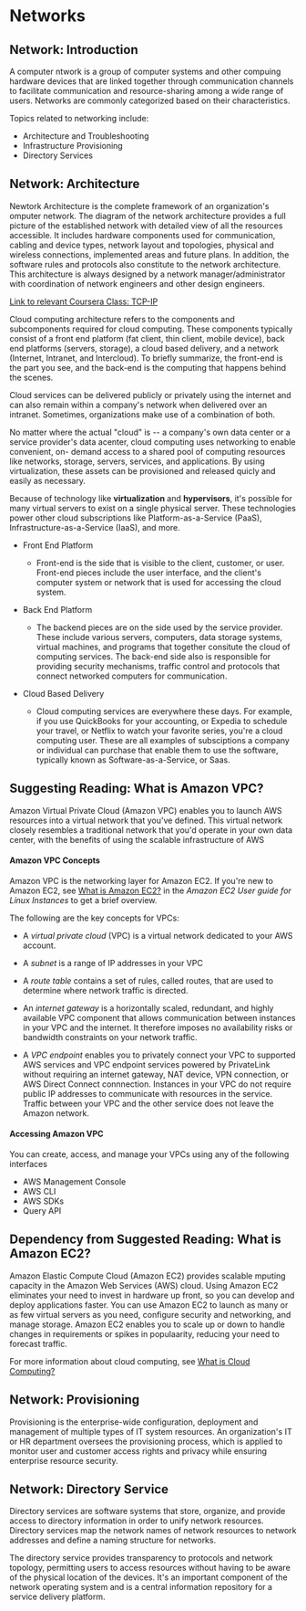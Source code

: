 # Networks

## Network: Introduction

A computer ntwork is a group of computer systems and other compuing hardware devices that are linked together through communication channels to facilitate communication and resource-sharing among a wide range of users. Networks are commonly categorized based on their characteristics.

Topics related to networking include:
* Architecture and Troubleshooting
* Infrastructure Provisioning
* Directory Services

## Network: Architecture

Newtork Architecture is the complete framework of an organization's omputer network. The diagram of the network architecture provides a full picture of the established network with detailed view of all the resources accessible. It includes hardware components used for communication, cabling and device types, network layout and topologies, physical and wireless connections, implemented areas and future plans. In addition, the software rules and protocols also constitute to the network architecture. This architecture is always designed by a network manager/administrator with coordination of network engineers and other design engineers.

[Link to relevant Coursera Class: TCP-IP](https://www.coursera.org/learn/tcpip#syllabus)

Cloud computing architecture refers to the components and subcomponents required for cloud computing. These components typically consist of a front end platform (fat client, thin client, mobile device), back end platforms (servers, storage), a cloud based delivery, and a network (Internet, Intranet, and Intercloud). To briefly summarize, the front-end is the part you see, and the back-end is the computing that happens behind the scenes.

Cloud services can be delivered publicly or privately using the internet and can also remain within a company's network when delivered over an intranet. Sometimes, organizations make use of a combination of both.

No matter where the actual "cloud" is -- a company's own data center or a service provider's data acenter, cloud computing uses networking to enable convenient, on- demand access to a shared pool of computing resources like networks, storage, servers, services, and applications. By using virtualization, these assets can be provisioned and released quicly and easily as necessary.

Because of technology like **virtualization** and **hypervisors**, it's possible for many virtual servers to exist on a single physical server. These technologies power other cloud subscriptions like Platform-as-a-Service (PaaS), Infrastructure-as-a-Service (IaaS), and more.

* Front End Platform
	* Front-end is the side that is visible to the client, customer, or user. Front-end pieces include the user interface, and the client's computer system or network that is used for accessing the cloud system.

* Back End Platform
	* The backend pieces are on the side used by the service provider. These include various servers, computers, data storage systems, virtual machines, and programs that together consitute the cloud of computing services. The back-end side also is responsible for providing security mechanisms, traffic control and protocols that connect networked computers for communication.

* Cloud Based Delivery
	* Cloud computing services are everywhere these days. For example, if you use QuickBooks for your accounting, or Expedia to schedule your travel, or Netflix to watch your favorite series, you're a cloud computing user. These are all examples of subsciptions a company or individual can purchase that enable them to use the software, typically known as Software-as-a-Service, or Saas.


## Suggesting Reading: What is Amazon VPC?

Amazon Virtual Private Cloud (Amazon VPC) enables you to launch AWS resources into a virtual network that you've defined. This virtual network closely resembles a traditional network that you'd operate in your own data center, with the benefits of using the scalable infrastructure of AWS

#### Amazon VPC Concepts

Amazon VPC is the networking layer for Amazon EC2. If you're new to Amazon EC2, see [What is Amazon EC2?](https://docs.aws.amazon.com/AWSEC2/latest/UserGuide/concepts.html) in the *Amazon EC2 User guide for Linux Instances* to get a brief overview.

The following are the key concepts for VPCs:

* A *virtual private cloud* (VPC) is a virtual network dedicated to your AWS account.

* A *subnet* is a range of IP addresses in your VPC

* A *route table* contains a set of rules, called routes, that are used to determine where network traffic is directed.

* An *internet gateway* is a horizontally scaled, redundant, and highly available VPC component that allows communication between instances in your VPC and the internet. It therefore imposes no availability risks or bandwidth constraints on your network traffic.

* A *VPC endpoint* enables you to privately connect your VPC to supported AWS services and VPC endpoint services powered by PrivateLink without requiring an internet gateway, NAT device, VPN connection, or AWS Direct Connect connnection. Instances in your VPC do not require public IP addresses to communicate with resources in the service. Traffic between your VPC and the other service does not leave the Amazon network.

#### Accessing Amazon VPC

You can create, access, and manage your VPCs using any of the following interfaces
* AWS Management Console
* AWS CLI
* AWS SDKs
* Query API


## Dependency from Suggested Reading: What is Amazon EC2?

Amazon Elastic Compute Cloud (Amazon EC2) provides scalable mputing capacity in the Amazon Web Services (AWS) cloud. Using Amazon EC2 eliminates your need to invest in hardware up front, so you can develop and deploy applications faster. You can use Amazon EC2 to launch as many or as few virtual servers as you need, configure security and networking, and manage storage. Amazon EC2 enables you to scale up or down to handle changes in requirements or spikes in populaarity, reducing your need to forecast traffic.

For more information about cloud computing, see [What is Cloud Computing?](https://aws.amazon.com/what-is-cloud-computing/)


## Network: Provisioning

Provisioning is the enterprise-wide configuration, deployment and management of multiple types of IT system resources. An organization's IT or HR department oversees the provisioning process, which is applied to monitor user and customer access rights and privacy while ensuring enterprise resource security.

## Network: Directory Service

Directory services are software systems that store, organize, and provide access to directory information in order to unify network resources. Directory services map the network names of network 
resources to network addresses and define a naming structure for networks.

The directory service provides transparency to protocols and network topology, permitting users to access resources without having to be aware of the physical location of the devices. It's an important component of the network operating system and is a central information repository for a service delivery platform.
